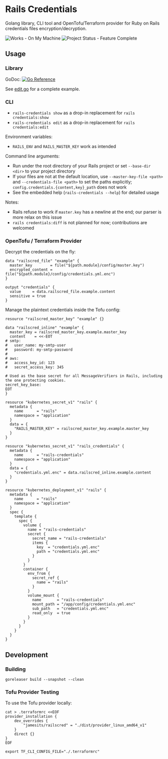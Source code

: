 # Rails Credentials

Golang library, CLI tool and OpenTofu/Terraform provider for Ruby on Rails credentials files encryption/decryption.

![Works - On My Machine](https://img.shields.io/badge/Works-On_My_Machine-2ea44f) ![Project Status - Feature Complete](https://img.shields.io/badge/Project_Status-Feature_Complete-2ea44f)

## Usage

### Library

GoDoc: [![Go Reference](https://pkg.go.dev/badge/github.com/jamesits/go-rails-credentials/pkg/credentials.svg)](https://pkg.go.dev/github.com/jamesits/go-rails-credentials/pkg/credentials)

See [edit.go](cmd/rails-credentials/edit.go) for a complete example.

### CLI

- `rails-credentials show` as a drop-in replacement for `rails credentials:show`
- `rails-credentials edit` as a drop-in replacement for `rails credentials:edit`

Environment variables:

- `RAILS_ENV` and `RAILS_MASTER_KEY` work as intended

Command line arguments:

- Run under the root directory of your Rails project or set `--base-dir <dir>` to your project directory
- If your files are not at the default location, use `--master-key-file <path>` and `--credentials-file <path>` to set the paths explicitly; `config.credentials.{content,key}_path` does not work
- See the embedded help (`rails-credentials --help`) for detailed usage

Notes:

- Rails refuse to work if `master.key` has a newline at the end; our parser is more relax on this issue
- `rails credentials:diff` is not planned for now; contributions are welcomed

### OpenTofu / Terraform Provider

Decrypt the credentials on the fly:

```hcl
data "railscred_file" "example" {
  master_key        = file("${path.module}/config/master.key")
  encrypted_content = file("${path.module}/config/credentials.yml.enc")
}

output "credentials" {
  value     = data.railscred_file.example.content
  sensitive = true
}
```

Manage the plaintext credentials inside the Tofu config:

```hcl
resource "railscred_master_key" "example" {}

data "railscred_inline" "example" {
  master_key = railscred_master_key.example.master_key
  content    = <<-EOT
# smtp:
#   user_name: my-smtp-user
#   password: my-smtp-password
#
# aws:
#   access_key_id: 123
#   secret_access_key: 345

# Used as the base secret for all MessageVerifiers in Rails, including the one protecting cookies.
secret_key_base:
EOT
}

resource "kubernetes_secret_v1" "rails" {
  metadata {
    name      = "rails"
    namespace = "application"
  }
  data = {
    "RAILS_MASTER_KEY" = railscred_master_key.example.master_key
  }
}

resource "kubernetes_secret_v1" "rails_credentials" {
  metadata {
    name      = "rails-credentials"
    namespace = "application"
  }
  data = {
    "credentials.yml.enc" = data.railscred_inline.example.content
  }
}

resource "kubernetes_deployment_v1" "rails" {
  metadata {
    name      = "rails"
    namespace = "application"
  }
  spec {
    template {
      spec {
        volume {
          name = "rails-credentials"
          secret {
            secret_name = "rails-credentials"
            items {
              key  = "credentials.yml.enc"
              path = "credentials.yml.enc"
            }
          }
        }
        container {
          env_from {
            secret_ref {
              name = "rails"
            }
          }
          volume_mount {
            name       = "rails-credentials"
            mount_path = "/app/config/credentials.yml.enc"
            sub_path   = "credentials.yml.enc"
            read_only  = true
          }
        }
      }
    }
  }
}
```

## Development

### Building

```shell
goreleaser build --snapshot --clean
```

### Tofu Provider Testing

To use the Tofu provider locally:

```shell
cat > .terraformrc <<EOF
provider_installation {
    dev_overrides {
        "jamesits/railscred" = "./dist/provider_linux_amd64_v1"
    }
    direct {}
}
EOF

export TF_CLI_CONFIG_FILE="./.terraformrc"
```
